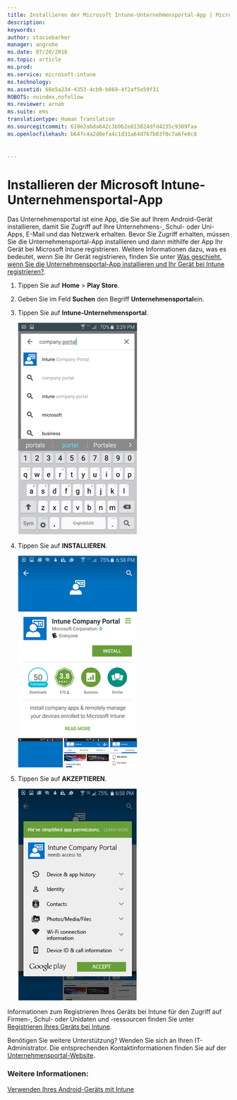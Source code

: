 ```yaml
---
title: Installieren der Microsoft Intune-Unternehmensportal-App | Microsoft Intune
description: 
keywords: 
author: staciebarker
manager: angrobe
ms.date: 07/20/2016
ms.topic: article
ms.prod: 
ms.service: microsoft-intune
ms.technology: 
ms.assetid: 68e5a234-4353-4cb9-b869-4f2af5e59f31
ROBOTS: noindex,nofollow
ms.reviewer: arnab
ms.suite: ems
translationtype: Human Translation
ms.sourcegitcommit: 618e2abda642c3b9b2e813824dfd4235c9309faa
ms.openlocfilehash: b64fc4a2d0efa4c1d31a64d767b03f0c7a6fe0c8


---
```



# Installieren der Microsoft Intune-Unternehmensportal-App

Das Unternehmensportal ist eine App, die Sie auf Ihrem Android-Gerät installieren, damit Sie Zugriff auf Ihre Unternehmens-, Schul- oder Uni-Apps, E-Mail und das Netzwerk erhalten.  Bevor Sie Zugriff erhalten, müssen Sie die Unternehmensportal-App installieren und dann mithilfe der App Ihr Gerät bei Microsoft Intune registrieren. Weitere Informationen dazu, was es bedeutet, wenn Sie Ihr Gerät registrieren, finden Sie unter [Was geschieht, wenn Sie die Unternehmensportal-App installieren und Ihr Gerät bei Intune registrieren?](what-happens-if-you-install-the-company-portal-app-and-enroll-your-device-in-intune-android.md).

1.  Tippen Sie auf **Home** &gt; **Play Store**.

2.  Geben Sie im Feld **Suchen** den Begriff **Unternehmensportal**ein.

3.  Tippen Sie auf **Intune-Unternehmensportal**.

    ![android-search-company-portal](./media/and-cpinstall-1-search-cp.png)

4.  Tippen Sie auf **INSTALLIEREN**.

    ![android-install-company-portal](./media/and-cpinstall-2-install.png)

5.  Tippen Sie auf **AKZEPTIEREN**.

    ![android-accept-company-portal-terms](./media/and-cpinstall-3-cp-accept.png)

Informationen zum Registrieren Ihres Geräts bei Intune für den Zugriff auf Firmen-, Schul- oder Unidaten und -ressourcen finden Sie unter [Registrieren Ihres Geräts bei Intune](enroll-your-device-in-Intune-android.md).

Benötigen Sie weitere Unterstützung? Wenden Sie sich an Ihren IT-Administrator. Die entsprechenden Kontaktinformationen finden Sie auf der [Unternehmensportal-Website](http://portal.manage.microsoft.com).

### Weitere Informationen:
[Verwenden Ihres Android-Geräts mit Intune](using-your-android-device-with-intune.md)



<!--HONumber=Jul16_HO4-->


